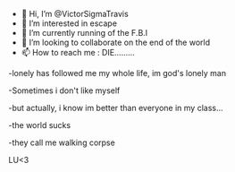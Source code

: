 - 👋 Hi, I’m @VictorSigmaTravis
- 👀 I’m interested in escape
- 🌱 I’m currently running of the F.B.I
- 💞️ I’m looking to collaborate on the end of the world
- 📫 How to reach me : DIE.........

-lonely has followed me my whole life, im god's lonely man

-Sometimes i don't like myself

-but actually, i know im better than everyone in my class...

-the world sucks

-they call me walking corpse

LU<3
